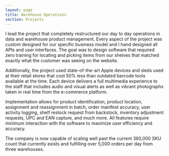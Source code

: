 ```yaml
---
layout: page
title: Warehouse Operations
section: Projects
---
```

I lead the project that completely restructured our day to day operations in data and warehouse product management. Every aspect of the project was custom designed for our specific business model and I hand designed all APIs and user interfaces. The goal was to design software that required zero training for locating and picking items from our shelves that matched exactly what the customer was seeing on the website.

Additionally, the project used state-of-the-art Apple devices and sleds used at their retail stores that cost 50% less than outdated barcode tools available at the time. Each device delivers a full multimedia experience to the staff that includes audio and visual alerts as well as vibrant photographs taken in real time from the e-commerce platform.

Implementation allows for product identification, product location, assignment and reassignment in batch, order manifest accuracy, user activity logging, shelf restock request from backstock, inventory adjustment requests, UPC and EAN capture, and much more. All features require minimum interaction with the software to maximize user efficiency and accuracy.

The company is now capable of scaling well past the current 360,000 SKU count that currently exists and fulfilling over 5,000 orders per day from three warehouses.
